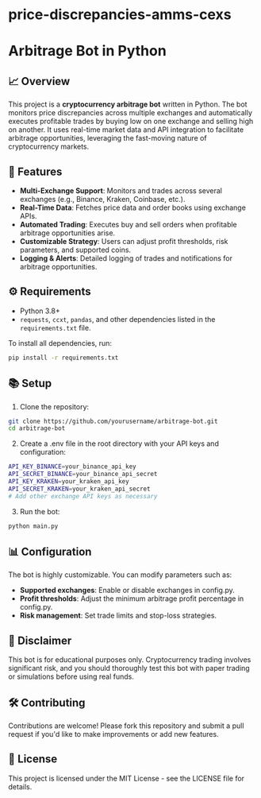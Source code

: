 # price-discrepancies-amms-cexs


# Arbitrage Bot in Python

## 📈 Overview

This project is a **cryptocurrency arbitrage bot** written in Python. The bot monitors price discrepancies across multiple exchanges and automatically executes profitable trades by buying low on one exchange and selling high on another. It uses real-time market data and API integration to facilitate arbitrage opportunities, leveraging the fast-moving nature of cryptocurrency markets.

## 🚀 Features

- **Multi-Exchange Support**: Monitors and trades across several exchanges (e.g., Binance, Kraken, Coinbase, etc.).
- **Real-Time Data**: Fetches price data and order books using exchange APIs.
- **Automated Trading**: Executes buy and sell orders when profitable arbitrage opportunities arise.
- **Customizable Strategy**: Users can adjust profit thresholds, risk parameters, and supported coins.
- **Logging & Alerts**: Detailed logging of trades and notifications for arbitrage opportunities.

## ⚙️ Requirements

- Python 3.8+
- `requests`, `ccxt`, `pandas`, and other dependencies listed in the `requirements.txt` file.

To install all dependencies, run:

```bash
pip install -r requirements.txt
```

## 📚 Setup
1. Clone the repository:
```bash
git clone https://github.com/yourusername/arbitrage-bot.git
cd arbitrage-bot
```
2. Create a .env file in the root directory with your API keys and configuration:

```bash
API_KEY_BINANCE=your_binance_api_key
API_SECRET_BINANCE=your_binance_api_secret
API_KEY_KRAKEN=your_kraken_api_key
API_SECRET_KRAKEN=your_kraken_api_secret
# Add other exchange API keys as necessary
```
3. Run the bot:
```bash
python main.py
```
## 📊 Configuration
The bot is highly customizable. You can modify parameters such as:
- **Supported exchanges**: Enable or disable exchanges in config.py.
- **Profit thresholds**: Adjust the minimum arbitrage profit percentage in config.py.
- **Risk management**: Set trade limits and stop-loss strategies.

## 🚨 Disclaimer
This bot is for educational purposes only. Cryptocurrency trading involves significant risk, and you should thoroughly test this bot with paper trading or simulations before using real funds.

## 🛠️ Contributing
Contributions are welcome! Please fork this repository and submit a pull request if you'd like to make improvements or add new features.

## 📄 License
This project is licensed under the MIT License - see the LICENSE file for details.